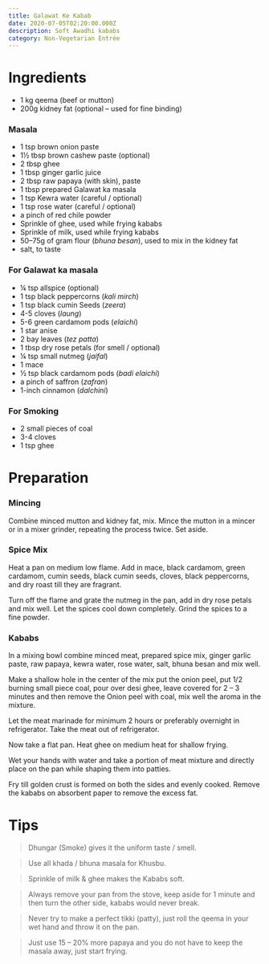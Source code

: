 ```yaml
---
title: Galawat Ke Kabab
date: 2020-07-05T02:20:00.000Z
description: Soft Awadhi kababs
category: Non-Vegetarian Entrée
---
```

# Ingredients

* 1 kg qeema (beef or mutton)
* 200g kidney fat (optional – used for fine binding)

### Masala

* 1 tsp brown onion paste
* 1½ tbsp brown cashew paste (optional)
* 2 tbsp ghee
* 1 tbsp ginger garlic juice
* 2 tbsp raw papaya (with skin), paste
* 1 tbsp prepared Galawat ka masala
* 1 tsp Kewra water (careful / optional)
* 1 tsp rose water (careful / optional)
* a pinch of red chile powder
* Sprinkle of ghee, used while frying kababs
* Sprinkle of milk, used while frying kababs
* 50–75g of gram flour (_bhuna besan_), used to mix in the kidney fat
* salt, to taste

### For Galawat ka masala

* ¼ tsp allspice (optional)
* 1 tsp black peppercorns (_kali mirch_)
* 1 tsp black cumin Seeds (_zeera_)
* 4-5 cloves (_laung_)
* 5-6 green cardamom pods (_elaichi_)
* 1 star anise
* 2 bay leaves (_tez patta_)
* 1 tbsp dry rose petals (for smell / optional)
* ¼ tsp small nutmeg (_jaifal_)
* 1 mace
* ½ tsp black cardamom pods (_badi elaichi_)
* a pinch of saffron (_zafran_)
* 1-inch cinnamon (_dalchini_)

### For Smoking 

* 2 small pieces of coal
* 3-4 cloves
* 1 tsp ghee

# Preparation

### Mincing

Combine minced mutton and kidney fat, mix. Mince the mutton in a mincer or in a mixer grinder, repeating the process twice. Set aside.

### Spice Mix

Heat a pan on medium low flame. Add in mace, black cardamom, green cardamom, cumin seeds, black cumin seeds, cloves, black peppercorns, and dry roast till they are fragrant.

Turn off the flame and grate the nutmeg in the pan, add in dry rose petals and mix well.
Let the spices cool down completely. Grind the spices to a fine powder.

### Kababs

In a mixing bowl combine minced meat, prepared spice mix, ginger garlic paste, raw papaya, kewra water, rose water, salt, bhuna besan and mix well.

Make a shallow hole in the center of the mix put the onion peel, put 1/2 burning small piece coal, pour over desi ghee, leave covered for 2 – 3 minutes and then remove the Onion peel with coal, mix well the aroma in the mixture.

Let the meat marinade for minimum 2 hours or preferably overnight in refrigerator.
Take the meat out of refrigerator.

Now take a flat pan. Heat ghee on medium heat for shallow frying.

Wet your hands with water and take a portion of meat mixture and directly place on the pan while shaping them into patties.

Fry till golden crust is formed on both the sides and evenly cooked.
Remove the kababs on absorbent paper to remove the excess fat.

# Tips

> Dhungar (Smoke) gives it the uniform taste / smell.

> Use all khada / bhuna masala for Khusbu.

> Sprinkle of milk & ghee makes the Kababs soft.

> Always remove your pan from the stove, keep aside for 1 minute and then turn the other side, kababs would never break.

> Never try to make a perfect tikki (patty), just roll the qeema in your wet hand and throw it on the pan.

> Just use 15 – 20% more papaya and you do not have to keep the masala away, just start frying.
